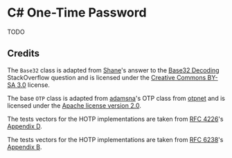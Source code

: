 ﻿# C# One-Time Password

TODO

## Credits

The `Base32` class is adapted from [Shane]'s answer to the [Base32 Decoding]
StackOverflow question and is licensed under the [Creative Commons BY-SA 3.0]
license.

The base `OTP` class is adapted from [adamsna]'s OTP class from [otpnet] and is
licensed under the [Apache license version 2.0].

The tests vectors for the HOTP implementations are taken from [RFC 4226]'s
[Appendix D].

The tests vectors for the HOTP implementations are taken from [RFC 6238]'s
[Appendix B].


  [Shane]: https://stackoverflow.com/users/904128
  [Base32 Decoding]: https://stackoverflow.com/questions/641361/base32-decoding
  [Creative Commons BY-SA 3.0]: https://creativecommons.org/licenses/by-sa/3.0/
  [adamsna]: https://code.google.com/u/112375326098483542471/
  [otpnet]: https://code.google.com/p/otpnet/
  [Apache license version 2.0]: https://www.apache.org/licenses/LICENSE-2.0
  [RFC 4226]: https://tools.ietf.org/html/rfc4226
  [Appendix D]: https://tools.ietf.org/html/rfc4226#appendix-D
  [RFC 6238]: https://tools.ietf.org/html/rfc6238
  [Appendix B]: https://tools.ietf.org/html/rfc6238#appendix-B
